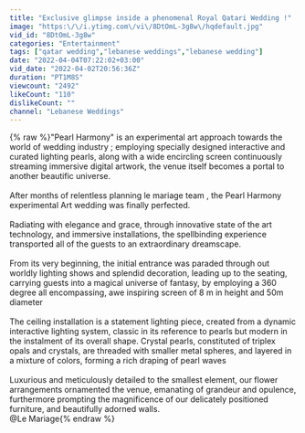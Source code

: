 ```yaml
---
title: "Exclusive glimpse inside a phenomenal Royal Qatari Wedding !"
image: "https:\/\/i.ytimg.com\/vi\/8DtOmL-3g8w\/hqdefault.jpg"
vid_id: "8DtOmL-3g8w"
categories: "Entertainment"
tags: ["qatar wedding","lebanese weddings","lebanese wedding"]
date: "2022-04-04T07:22:02+03:00"
vid_date: "2022-04-02T20:56:36Z"
duration: "PT1M8S"
viewcount: "2492"
likeCount: "110"
dislikeCount: ""
channel: "Lebanese Weddings"
---
```

{% raw %}&quot;Pearl Harmony&quot; is an experimental art approach towards the world of wedding industry ; employing specially designed interactive and curated lighting pearls, along with a wide encircling screen continuously streaming immersive digital artwork, the venue itself becomes a portal to another beautific universe.<br /><br />After months of relentless planning le mariage team , the Pearl Harmony experimental Art wedding was finally perfected. <br /><br />Radiating with elegance and grace, through innovative state of the art technology, and immersive installations, the spellbinding experience transported all of the guests to an extraordinary dreamscape.<br /><br />From its very beginning, the initial entrance was paraded through out worldly lighting shows and splendid decoration, leading up to the seating, carrying guests into a magical universe of fantasy, by employing a 360 degree all encompassing, awe inspiring screen of 8 m in height and 50m diameter <br /><br />The ceiling installation is a statement lighting piece, created from a dynamic interactive lighting system, classic in its reference to pearls but modern in the instalment of its overall shape. Crystal pearls, constituted of triplex opals and crystals, are threaded with smaller metal spheres, and layered in a mixture of colors, forming a rich draping of pearl waves<br /><br />Luxurious and meticulously detailed to the smallest element, our flower arrangements ornamented the venue, emanating of grandeur and opulence, furthermore prompting the magnificence of our delicately positioned furniture, and beautifully adorned walls.<br />@Le Mariage{% endraw %}
